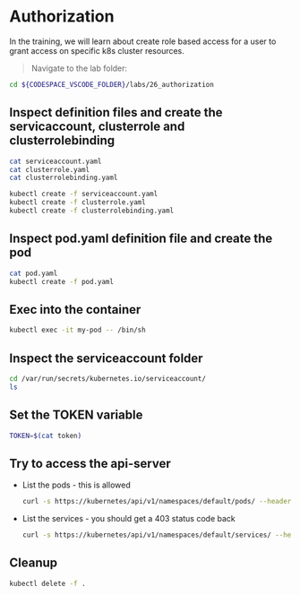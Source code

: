 # Authorization

In the training, we will learn about create role based access for a user to grant access on specific k8s cluster resources.

>Navigate to the lab folder:

```bash
cd ${CODESPACE_VSCODE_FOLDER}/labs/26_authorization
```

## Inspect definition files and create the servicaccount, clusterrole and clusterrolebinding

```bash
cat serviceaccount.yaml
cat clusterrole.yaml
cat clusterrolebinding.yaml
```

```bash
kubectl create -f serviceaccount.yaml
kubectl create -f clusterrole.yaml
kubectl create -f clusterrolebinding.yaml
```

## Inspect pod.yaml definition file and create the pod

```bash
cat pod.yaml
kubectl create -f pod.yaml
```

## Exec into the container

```bash
kubectl exec -it my-pod -- /bin/sh
```

## Inspect the serviceaccount folder

```bash
cd /var/run/secrets/kubernetes.io/serviceaccount/
ls 
```

## Set the TOKEN variable

```bash
TOKEN=$(cat token)
```

## Try to access the api-server

* List the pods - this is allowed

  ```bash
  curl -s https://kubernetes/api/v1/namespaces/default/pods/ --header "Authorization: Bearer $TOKEN" --cacert ca.crt 
  ```

* List the services - you should get a 403 status code back

  ```bash
  curl -s https://kubernetes/api/v1/namespaces/default/services/ --header "Authorization: Bearer $TOKEN" --cacert ca.crt 
  ```

## Cleanup

```bash
kubectl delete -f .
```
